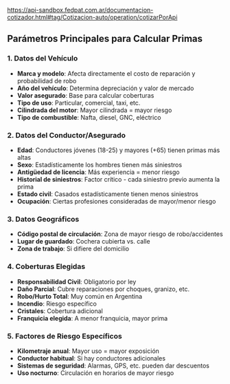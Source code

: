 
https://api-sandbox.fedpat.com.ar/documentacion-cotizador.html#tag/Cotizacion-auto/operation/cotizarPorApi


## Parámetros Principales para Calcular Primas

### 1. **Datos del Vehículo**
- **Marca y modelo**: Afecta directamente el costo de reparación y probabilidad de robo
- **Año del vehículo**: Determina depreciación y valor de mercado
- **Valor asegurado**: Base para calcular coberturas
- **Tipo de uso**: Particular, comercial, taxi, etc.
- **Cilindrada del motor**: Mayor cilindrada = mayor riesgo
- **Tipo de combustible**: Nafta, diesel, GNC, eléctrico

### 2. **Datos del Conductor/Asegurado**
- **Edad**: Conductores jóvenes (18-25) y mayores (+65) tienen primas más altas
- **Sexo**: Estadísticamente los hombres tienen más siniestros
- **Antigüedad de licencia**: Más experiencia = menor riesgo
- **Historial de siniestros**: Factor crítico - cada siniestro previo aumenta la prima
- **Estado civil**: Casados estadísticamente tienen menos siniestros
- **Ocupación**: Ciertas profesiones consideradas de mayor/menor riesgo

### 3. **Datos Geográficos**
- **Código postal de circulación**: Zona de mayor riesgo de robo/accidentes
- **Lugar de guardado**: Cochera cubierta vs. calle
- **Zona de trabajo**: Si difiere del domicilio

### 4. **Coberturas Elegidas**
- **Responsabilidad Civil**: Obligatorio por ley
- **Daño Parcial**: Cubre reparaciones por choques, granizo, etc.
- **Robo/Hurto Total**: Muy común en Argentina
- **Incendio**: Riesgo específico
- **Cristales**: Cobertura adicional
- **Franquicia elegida**: A menor franquicia, mayor prima

### 5. **Factores de Riesgo Específicos**
- **Kilometraje anual**: Mayor uso = mayor exposición
- **Conductor habitual**: Si hay conductores adicionales
- **Sistemas de seguridad**: Alarmas, GPS, etc. pueden dar descuentos
- **Uso nocturno**: Circulación en horarios de mayor riesgo
 